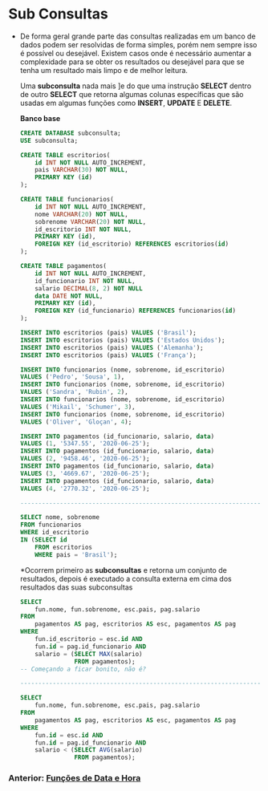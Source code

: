 # Sub Consultas

* De forma geral grande parte das consultas realizadas em um banco de dados podem ser resolvidas de forma simples, porém nem sempre isso é possível ou desejável.
    Existem casos onde é necessário aumentar a complexidade para se obter os resultados ou desejável para que se tenha um resultado mais limpo e de melhor leitura.

    Uma __subconsulta__ nada mais ]e do que uma instrução __SELECT__ dentro de outro __SELECT__ que retorna algumas colunas específicas que são usadas em algumas funções como __INSERT__, __UPDATE__ E __DELETE__.

    __Banco base__
    ```sql
    CREATE DATABASE subconsulta;
    USE subconsulta;

    CREATE TABLE escritorios(
        id INT NOT NULL AUTO_INCREMENT,
        pais VARCHAR(30) NOT NULL,
        PRIMARY KEY (id)
    );

    CREATE TABLE funcionarios(
        id INT NOT NULL AUTO_INCREMENT,
        nome VARCHAR(20) NOT NULL,
        sobrenome VARCHAR(20) NOT NULL,
        id_escritorio INT NOT NULL,
        PRIMARY KEY (id),
        FOREIGN KEY (id_escritorio) REFERENCES escritorios(id)
    );

    CREATE TABLE pagamentos(
        id INT NOT NULL AUTO_INCREMENT,
        id_funcionario INT NOT NULL,
        salario DECIMAL(8, 2) NOT NULL
        data DATE NOT NULL,
        PRIMARY KEY (id),
        FOREIGN KEY (id_funcionario) REFERENCES funcionarios(id)
    );

    INSERT INTO escritorios (pais) VALUES ('Brasil');
    INSERT INTO escritorios (pais) VALUES ('Estados Unidos');
    INSERT INTO escritorios (pais) VALUES ('Alemanha');
    INSERT INTO escritorios (pais) VALUES ('França');

    INSERT INTO funcionarios (nome, sobrenome, id_escritorio)
    VALUES ('Pedro', 'Sousa', 1),
    INSERT INTO funcionarios (nome, sobrenome, id_escritorio)
    VALUES ('Sandra', 'Rubin', 2),
    INSERT INTO funcionarios (nome, sobrenome, id_escritorio)
    VALUES ('Mikail', 'Schumer', 3),
    INSERT INTO funcionarios (nome, sobrenome, id_escritorio)
    VALUES ('Oliver', 'Gloçan', 4);

    INSERT INTO pagamentos (id_funcionario, salario, data)
    VALUES (1, '5347.55', '2020-06-25');
    INSERT INTO pagamentos (id_funcionario, salario, data)
    VALUES (2, '9458.46', '2020-06-25');
    INSERT INTO pagamentos (id_funcionario, salario, data)
    VALUES (3, '4669.67', '2020-06-25');
    INSERT INTO pagamentos (id_funcionario, salario, data)
    VALUES (4, '2770.32', '2020-06-25');

    -------------------------------------------------------------------
    
    SELECT nome, sobrenome
    FROM funcionarios
    WHERE id_escritorio
    IN (SELECT id
        FROM escritorios
        WHERE pais = 'Brasil');
    ```
    *Ocorrem primeiro as __subconsultas__ e retorna um conjunto de resultados, depois é executado a consulta externa em cima dos resultados das suas subconsultas

    ```sql
    SELECT
        fun.nome, fun.sobrenome, esc.pais, pag.salario
    FROM
        pagamentos AS pag, escritorios AS esc, pagamentos AS pag
    WHERE
        fun.id_escritorio = esc.id AND
        fun.id = pag.id_funcionario AND
        salario = (SELECT MAX(salario)
                   FROM pagamentos);
    -- Começando a ficar bonito, não é?

    -------------------------------------------------------------------

    SELECT
        fun.nome, fun.sobrenome, esc.pais, pag.salario
    FROM
        pagamentos AS pag, escritorios AS esc, pagamentos AS pag
    WHERE
        fun.id = esc.id AND
        fun.id = pag.id_funcionario AND
        salario < (SELECT AVG(salario)
                   FROM pagamentos);
    ```

### Anterior: [Funções de Data e Hora](https://github.com/GabrielJulio/bd/blob/master/SQL/12_funcoes_data_hora/README.md)